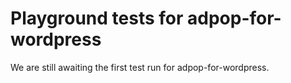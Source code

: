 # Playground tests for adpop-for-wordpress
We are still awaiting the first test run for adpop-for-wordpress.

